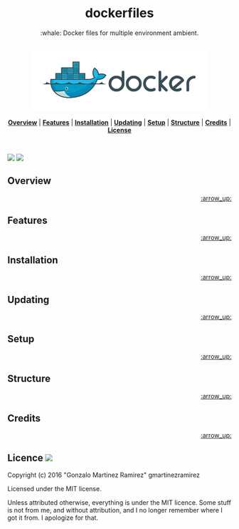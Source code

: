 <!-- In this section add logo or name of the proyect -->
<h1 align="center">dockerfiles</h1>

<!-- In this section add a brief description of the proyect, add (WIP) if is a work in progress -->
<div align="center">:whale: Docker files for multiple environment ambient.</div>
<br />
<div align="center">
</div>

<p align="center">
<img src="https://github.com/docker/docker/blob/master/docs/static_files/docker-logo-compressed.png" alt="dockerfiles logo" width="400">
</p>



<!-- In this section add TOC for easy navegation -->
<p align="center">
<b><a href="#overview">Overview</a></b>
|
<b><a href="#features">Features</a></b>
|
<b><a href="#installation">Installation</a></b>
|
<b><a href="#updating">Updating</a></b>
|
<b><a href="#setup">Setup</a></b>
|
<b><a href="#structure">Structure</a></b>
|
<b><a href="#credits">Credits</a></b>
|
<b><a href="#license">License</a></b>
</p>

<br>

<!-- In this section add badges for detailed information -->

![](http://img.shields.io/badge/license-MIT-blue.svg?style=flat-square)
![](https://img.shields.io/badge/documentation-etc-red.svg?style=flat-square)

## Overview

<p align="right"><a href="#top">:arrow_up:</a></p>

## Features

<p align="right"><a href="#top">:arrow_up:</a></p>

## Installation

<p align="right"><a href="#top">:arrow_up:</a></p>

## Updating

<p align="right"><a href="#top">:arrow_up:</a></p>

## Setup

<p align="right"><a href="#top">:arrow_up:</a></p>

## Structure

<p align="right"><a href="#top">:arrow_up:</a></p>

## Credits

<p align="right"><a href="#top">:arrow_up:</a></p>

## Licence ![](http://img.shields.io/badge/license-MIT-blue.svg?style=flat-square)

Copyright (c) 2016 "Gonzalo Martinez Ramirez" gmartinezramirez

Licensed under the MIT license.

Unless attributed otherwise, everything is under the MIT licence. Some stuff is not from me, and without attribution, and I no longer remember where I got it from. I apologize for that.
